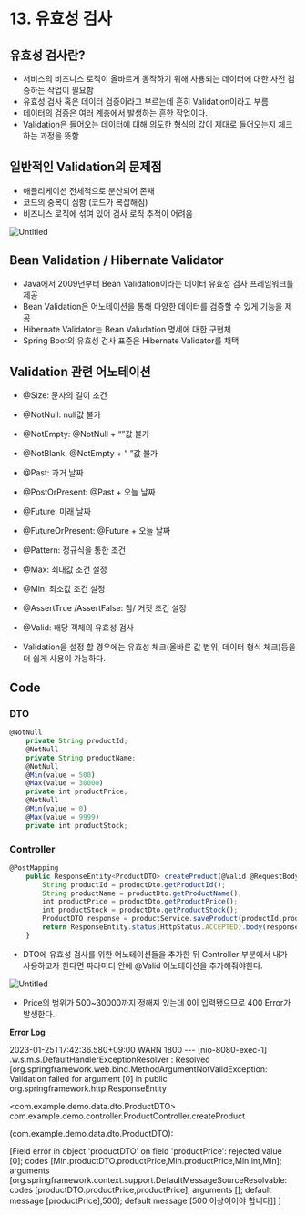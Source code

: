 # 13. 유효성 검사

## 유효성 검사란?

- 서비스의 비즈니스 로직이 올바르게 동작하기 위해 사용되는 데이터에 대한 사전 검증하는 작업이 필요함
- 유효성 검사 혹은 데이터 검증이라고 부르는데 흔히 Validation이라고 부름
- 데이터의 검증은 여러 계층에서 발생하는 흔한 작업이다.
- Validation은 들어오는 데이터에 대해 의도한 형식의 값이 제대로 들어오는지 체크하는 과정을 뜻함

## 일반적인 Validation의 문제점

- 애플리케이션 전체적으로 분산되어 존재
- 코드의 중복이 심함 (코드가 복잡해짐)
- 비즈니스 로직에 섞여 있어 검사 로직 추적이 어려움

![Untitled](13%20%E1%84%8B%E1%85%B2%E1%84%92%E1%85%AD%E1%84%89%E1%85%A5%E1%86%BC%20%E1%84%80%E1%85%A5%E1%86%B7%E1%84%89%E1%85%A1%20507e942ced8441ada6728e15bf025e10/Untitled.png)

## Bean Validation / Hibernate Validator

- Java에서 2009년부터 Bean Validation이라는 데이터 유효성 검사 프레임워크를 제공
- Bean Validation은 어노테이션을 통해 다양한 데이터를 검증할 수 있게 기능을 제공
- Hibernate Validator는 Bean Valudation 명세에 대한 구현체
- Spring Boot의 유효성 검사 표준은 Hibernate Validator를 채택

## **Validation 관련 어노테이션**

- @Size: 문자의 길이 조건
- @NotNull: null값 불가
- @NotEmpty: @NotNull + “”값 불가
- @NotBlank: @NotEmpty + “ ”값 불가
- @Past: 과거 날짜
- @PostOrPresent: @Past + 오늘 날짜
- @Future: 미래 날짜
- @FutureOrPresent: @Future + 오늘 날짜
- @Pattern: 정규식을 통한 조건
- @Max: 최대값 조건 설정
- @Min: 최소값 조건 설정
- @AssertTrue /AssertFalse: 참/ 거짓 조건 설정
- @Valid: 해당 객체의 유효성 검사

- Validation을 설정 할 경우에는 유효성 체크(올바른 값 범위, 데이터 형식 체크)등을 더 쉽게 사용이 가능하다.

## Code

### DTO

```jsx
@NotNull
    private String productId;
    @NotNull
    private String productName;
    @NotNull
    @Min(value = 500)
    @Max(value = 30000)
    private int productPrice;
    @NotNull
    @Min(value = 0)
    @Max(value = 9999)
    private int productStock;
```

### Controller

```jsx
@PostMapping
    public ResponseEntity<ProductDTO> createProduct(@Valid @RequestBody ProductDTO productDto) {
        String productId = productDto.getProductId();
        String productName = productDto.getProductName();
        int productPrice = productDto.getProductPrice();
        int productStock = productDto.getProductStock();
        ProductDTO response = productService.saveProduct(productId,productName,productPrice,productStock);
        return ResponseEntity.status(HttpStatus.ACCEPTED).body(response);
    }
```

- DTO에 유효성 검사를 위한 어노테이션들을 추가한 뒤 Controller 부분에서 내가 사용하고자 한다면 파라미터 안에 @Valid 어노테이션을 추가해줘야한다.

![Untitled](13%20%E1%84%8B%E1%85%B2%E1%84%92%E1%85%AD%E1%84%89%E1%85%A5%E1%86%BC%20%E1%84%80%E1%85%A5%E1%86%B7%E1%84%89%E1%85%A1%20507e942ced8441ada6728e15bf025e10/Untitled%201.png)

- Price의 범위가 500~30000까지 정해져 있는데 0이 입력됐으므로 400 Error가 발생한다.

**Error Log**

2023-01-25T17:42:36.580+09:00 WARN 1800 --- [nio-8080-exec-1] .w.s.m.s.DefaultHandlerExceptionResolver : Resolved [org.springframework.web.bind.MethodArgumentNotValidException: Validation failed for argument [0] in public org.springframework.http.ResponseEntity

<com.example.demo.data.dto.ProductDTO> com.example.demo.controller.ProductController.createProduct

(com.example.demo.data.dto.ProductDTO): 

[Field error in object 'productDTO' on field 'productPrice': rejected value [0]; codes [Min.productDTO.productPrice,Min.productPrice,Min.int,Min]; arguments [org.springframework.context.support.DefaultMessageSourceResolvable: codes [productDTO.productPrice,productPrice]; arguments []; default message [productPrice],500]; default message [500 이상이어야 합니다]] ]